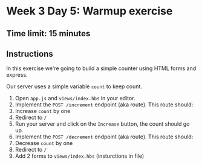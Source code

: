 # Week 3 Day 5: Warmup exercise

## Time limit: 15 minutes

## Instructions

In this exercise we're going to build a simple counter using HTML forms and express.

Our server uses a simple variable `count` to keep count.

1. Open `app.js` and `views/index.hbs` in your editor.
1. Implement the `POST /increment` endpoint (aka route). This route should:
  1. Increase `count` by one
  1. Redirect to `/`
1. Run your server and click on the `Increase` button, the count should go up.
1. Implement the `POST /decrement` endpoint (aka route). This route should:
  1. Decrease `count` by one
  1. Redirect to `/`
1. Add 2 forms to `views/index.hbs` (insturctions in file)
